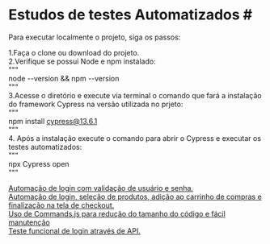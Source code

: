 # Estudos de testes Automatizados #<br>
Para executar localmente o projeto, siga os passos:<br>

1.Faça o clone ou download do projeto.<br>
2.Verifique se possui Node e npm instalado:<br>
"""<br>
node --version && npm --version<br>
"""<br>
3.Acesse o diretório e execute via terminal o comando que fará a instalação do framework Cypress na versão utilizada no prjeto:<br>
"""<br>
npm install cypress@13.6.1<br>
"""<br>
4. Após a instalação execute o comando para abrir o Cypress e executar os testes automatizados:<br>
"""<br>
npx Cypress open<br>
"""<br>

<a href="https://github.com/vismartins/Testes-com-Cypress/blob/main/cypress/e2e/login/vlogin.cy.js" target="_blank">Automação de login com validação de usuário e senha.</a><br>
<a href="https://github.com/vismartins/Testes-com-Cypress/blob/main/cypress/e2e/vCompraProdutoOk.cy.js" target="_blank">Automação de login, seleção de produtos, adição ao carrinho de compras e finalização na tela de checkout.</a><br>
<a href="https://github.com/vismartins/Testes-com-Cypress/blob/main/cypress/support/loginComands.js" target="_blank">Uso de Commands.js para redução do tamanho do código e fácil manutenção</a><br>
<a href="https://github.com/vismartins/Testes-com-Cypress/blob/main/cypress/e2e/API/api_login.cy.js" target="_blank">Teste funcional de login através de API.</a><br>
